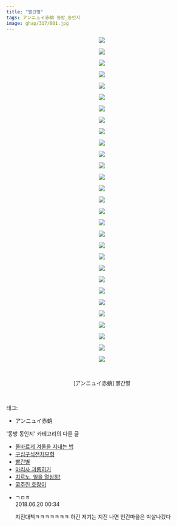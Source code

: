 ```yaml
---
title: "빨간별"
tags: アンニュイ赤蛸 동방_동인지
image: ghap/317/001.jpg
---
```

<div class="article">
<p style="text-align: center; clear: none; float: none;"><img src="{{ site.nasurl }}/ghap/317/001.jpg"/></p>
<p style="text-align: center; clear: none; float: none;"><img src="{{ site.nasurl }}/ghap/317/002.jpg"/></p>
<p style="text-align: center; clear: none; float: none;"><img src="{{ site.nasurl }}/ghap/317/003.jpg"/></p>
<p style="text-align: center; clear: none; float: none;"><img src="{{ site.nasurl }}/ghap/317/004.jpg"/></p>
<p style="text-align: center; clear: none; float: none;"><img src="{{ site.nasurl }}/ghap/317/005.jpg"/></p>
<p style="text-align: center; clear: none; float: none;"><img src="{{ site.nasurl }}/ghap/317/006.jpg"/></p>
<p style="text-align: center; clear: none; float: none;"><img src="{{ site.nasurl }}/ghap/317/007.jpg"/></p>
<p style="text-align: center; clear: none; float: none;"><img src="{{ site.nasurl }}/ghap/317/008.jpg"/></p>
<p style="text-align: center; clear: none; float: none;"><img src="{{ site.nasurl }}/ghap/317/009.jpg"/></p>
<p style="text-align: center; clear: none; float: none;"><img src="{{ site.nasurl }}/ghap/317/010.jpg"/></p>
<p style="text-align: center; clear: none; float: none;"><img src="{{ site.nasurl }}/ghap/317/011.jpg"/></p>
<p style="text-align: center; clear: none; float: none;"><img src="{{ site.nasurl }}/ghap/317/012.jpg"/></p>
<p style="text-align: center; clear: none; float: none;"><img src="{{ site.nasurl }}/ghap/317/013.jpg"/></p>
<p style="text-align: center; clear: none; float: none;"><img src="{{ site.nasurl }}/ghap/317/014.jpg"/></p>
<p style="text-align: center; clear: none; float: none;"><img src="{{ site.nasurl }}/ghap/317/015.jpg"/></p>
<p style="text-align: center; clear: none; float: none;"><img src="{{ site.nasurl }}/ghap/317/016.jpg"/></p>
<p style="text-align: center; clear: none; float: none;"><img src="{{ site.nasurl }}/ghap/317/017.jpg"/></p>
<p style="text-align: center; clear: none; float: none;"><img src="{{ site.nasurl }}/ghap/317/018.jpg"/></p>
<p style="text-align: center; clear: none; float: none;"><img src="{{ site.nasurl }}/ghap/317/019.jpg"/></p>
<p style="text-align: center; clear: none; float: none;"><img src="{{ site.nasurl }}/ghap/317/020.jpg"/></p>
<p style="text-align: center; clear: none; float: none;"><img src="{{ site.nasurl }}/ghap/317/021.jpg"/></p>
<p style="text-align: center; clear: none; float: none;"><img src="{{ site.nasurl }}/ghap/317/022.jpg"/></p>
<p style="text-align: center; clear: none; float: none;"><img src="{{ site.nasurl }}/ghap/317/023.jpg"/></p>
<p style="text-align: center; clear: none; float: none;"><img src="{{ site.nasurl }}/ghap/317/024.jpg"/></p>
<p style="text-align: center; clear: none; float: none;"><img src="{{ site.nasurl }}/ghap/317/025.jpg"/></p>
<p style="text-align: center; clear: none; float: none;"><img src="{{ site.nasurl }}/ghap/317/026.jpg"/></p>
<p style="text-align: center; clear: none; float: none;"><img src="{{ site.nasurl }}/ghap/317/027.jpg"/></p>
<p style="text-align: center; clear: none; float: none;"><img src="{{ site.nasurl }}/ghap/317/028.jpg"/></p>
<p style="text-align: center; clear: none; float: none;"><img src="{{ site.nasurl }}/ghap/317/029.jpg"/></p>
<p style="text-align: center; clear: none; float: none;"><br/></p>
<p style="text-align: center; clear: none; float: none;">[アンニュイ赤蛸] 빨간별</p>
<p><br/></p>
</div><div class="tagTrail">
<p>태그: </p>
<ul>
<li>アンニュイ赤蛸</li>
</ul>
</div><div class="another">
<p>'동방 동인지' 카테고리의 다른 글</p>
<ul>
<li><a href="/2016-06-20-ghap_321">올바르게 겨울을 지내는 법</a></li>
<li><a href="/2016-06-20-ghap_318">구십구식전차모형</a></li>
<li><a href="/2016-06-20-ghap_317">빨간별</a></li>
<li><a href="/2016-06-20-ghap_316">마리사 괴롭히기</a></li>
<li><a href="/2016-06-20-ghap_315">치르노, 일을 열심히!</a></li>
<li><a href="/2016-06-20-ghap_314">굶주린 호랑이</a></li>
</ul>
</div><div class="cb_module cb_fluid">
<div class="cb_wrt cb_profile">
<div class="comment">
<ul>
<li class="cb_thumb_off" id="comment15272873">
<div class="cb_comment_area">
<div class="cb_info_area">
<div class="cb_section">
<span class="cb_nick_name">ㄱㅁㅎ</span>
</div>
<div class="cb_section">
<span class="cb_date">2018.06.20 00:34 </span>
</div>
</div>
<div class="cb_dsc_comment">
<p class="cb_dsc">
											지진대책ㅋㅋㅋㅋㅋㅋㅋ 하긴 저기는 지진 나면 인간마을은 박살나겠다
										</p>
</div>
</div></li>
</ul>
</div>
</div><!-- commentList close -->
</div>